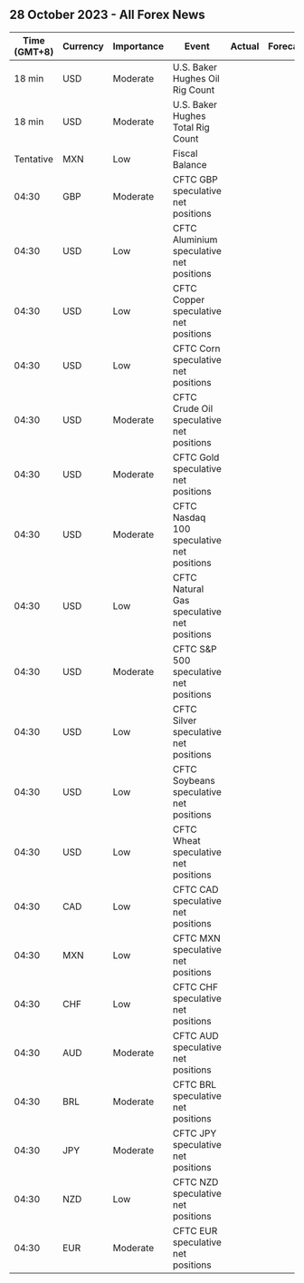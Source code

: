 ## 28 October 2023 - All Forex News

| Time (GMT+8) | Currency | Importance | Event | Actual | Forecast | Previous |
|------|----------|------------|-------|--------|----------|----------|
| 18 min | USD | Moderate | U.S. Baker Hughes Oil Rig Count |  |  | 502 |
| 18 min | USD | Moderate | U.S. Baker Hughes Total Rig Count |  |  | 624 |
| Tentative | MXN | Low | Fiscal Balance |  |  | -512.00B |
| 04:30 | GBP | Moderate | CFTC GBP speculative net positions |  |  | -11.2K |
| 04:30 | USD | Low | CFTC Aluminium speculative net positions |  |  | 6.4K |
| 04:30 | USD | Low | CFTC Copper speculative net positions |  |  | -25.9K |
| 04:30 | USD | Low | CFTC Corn speculative net positions |  |  | -62.6K |
| 04:30 | USD | Moderate | CFTC Crude Oil speculative net positions |  |  | 306.4K |
| 04:30 | USD | Moderate | CFTC Gold speculative net positions |  |  | 112.7K |
| 04:30 | USD | Moderate | CFTC Nasdaq 100 speculative net positions |  |  | 14.3K |
| 04:30 | USD | Low | CFTC Natural Gas speculative net positions |  |  | -57.3K |
| 04:30 | USD | Moderate | CFTC S&P 500 speculative net positions |  |  | -63.2K |
| 04:30 | USD | Low | CFTC Silver speculative net positions |  |  | 19.7K |
| 04:30 | USD | Low | CFTC Soybeans speculative net positions |  |  | 27.1K |
| 04:30 | USD | Low | CFTC Wheat speculative net positions |  |  | -69.2K |
| 04:30 | CAD | Low | CFTC CAD speculative net positions |  |  | -48.5K |
| 04:30 | MXN | Low | CFTC MXN speculative net positions |  |  | 44.3K |
| 04:30 | CHF | Low | CFTC CHF speculative net positions |  |  | -17.1K |
| 04:30 | AUD | Moderate | CFTC AUD speculative net positions |  |  | -80.7K |
| 04:30 | BRL | Moderate | CFTC BRL speculative net positions |  |  | 3.5K |
| 04:30 | JPY | Moderate | CFTC JPY speculative net positions |  |  | -102.7K |
| 04:30 | NZD | Low | CFTC NZD speculative net positions |  |  | -5.9K |
| 04:30 | EUR | Moderate | CFTC EUR speculative net positions |  |  | 82.4K |
